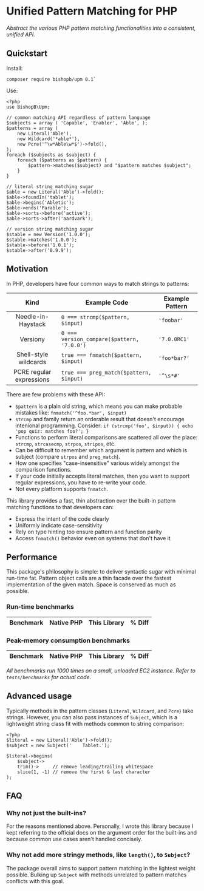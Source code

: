 # Unified Pattern Matching for PHP
*Abstract the various PHP pattern matching functionalities into a consistent, unified API.*

## Quickstart

Install:

```
composer require bishopb/upm 0.1`
```

Use:

```
<?php
use BishopB\Upm;

// common matching API regardless of pattern language
$subjects = array ( 'Capable', 'Enabler', 'Able', );
$patterns = array (
    new Literal('Able'),
    new Wildcard('*able*'),
    new Pcre('^\w*Able\w*$')->fold(),
);
foreach ($subjects as $subject) {
    foreach ($patterns as $pattern) {
        $pattern->matches($subject) and "$pattern matches $subject";
    }
}

// literal string matching sugar
$able = new Literal('Able')->fold();
$able->foundIn('tablet');
$able->begins('Abletic');
$able->ends('Parable');
$able->sorts->before('active');
$able->sorts->after('aardvark');

// version string matching sugar
$stable = new Version('1.0.0');
$stable->matches('1.0.0');
$stable->before('1.0.1');
$stable->after('0.9.9');
```

## Motivation
In PHP, developers have four common ways to match strings to patterns:

Kind | Example Code | Example Pattern
:---:|------|----------------
Needle-in-Haystack | `0 === strcmp($pattern, $input)` | `'foobar'`
Versiony | `0 === version_compare($pattern, '7.0.0')` | `'7.0.0RC1'`
Shell-style wildcards | `true === fnmatch($pattern, $input)` | `'foo*bar?'`
PCRE regular expressions | `true === preg_match($pattern, $input)` | `'^\s*#'`

There are few problems with these API:

* `$pattern` is a plain old string, which means you can make probable mistakes
like: `fnmatch('^foo.*bar', $input)`
* `strcmp` and family return an orderable result that doesn't encourage
intenional programming. Consider:
`if (strcmp('foo', $input)) { echo 'pop quiz: matches foo?'; }`
* Functions to perform literal comparisons are scattered all over the place:
`strcmp`, `strcasecmp`, `strpos`, `stripos`, etc.
* Can be difficult to remember which argument is pattern and which is subject
(compare `strpos` and `preg_match`).
* How one specifies "case-insensitive" various widely amongst the comparison
functions.
* If your code initially accepts literal matches, then you want to support
regular expressions, you have to re-write your code.
* Not every platform supports `fnmatch`.

This library provides a fast, thin abstraction over the built-in pattern
matching functions to that developers can:

* Express the intent of the code clearly
* Uniformly indicate case-sensitivity
* Rely on type hinting too ensure pattern and function parity
* Access `fnmatch()` behavior even on systems that don't have it


## Performance

This package's philosophy is simple: to deliver syntactic sugar with minimal
run-time fat.  Pattern object calls are a thin facade over the fastest
implementation of the given match.  Space is conserved as much as possible.

### Run-time benchmarks

Benchmark | Native PHP | This Library | % Diff
----------|------------|--------------|-------

### Peak-memory consumption benchmarks

Benchmark | Native PHP | This Library | % Diff
----------|------------|--------------|-------

*All benchmarks run 1000 times on a small, unloaded EC2 instance. Refer to
`tests/benchmarks` for actual code.*

## Advanced usage

Typically methods in the pattern classes (`Literal`, `Wildcard`, and `Pcre`)
take strings.  However, you can also pass instances of `Subject`, which is
a lightweight string class fit with methods common to string comparison:

```
<?php
$literal = new Literal('Able')->fold();
$subject = new Subject('    Tablet.');

$literal->begins(
    $subject->
    trim()->     // remove leading/trailing whitespace
    slice(1, -1) // remove the first & last character
);
```


## FAQ

### Why not just the built-ins?

For the reasons mentioned above.  Personally, I wrote this library because
I kept referring to the official docs on the argument order for the built-ins
and because common use cases aren't handled concisely.

### Why not add more stringy methods, like `length()`, to `Subject`?

The package overall aims to support pattern matching in the lightest weight
possible.  Bulking up `Subject` with methods unrelated to pattern matches
conflicts with this goal.
